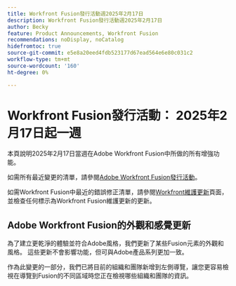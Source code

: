 ```yaml
---
title: Workfront Fusion發行活動週2025年2月17日
description: Workfront Fusion發行活動週2025年2月17日
author: Becky
feature: Product Announcements, Workfront Fusion
recommendations: noDisplay, noCatalog
hidefromtoc: true
source-git-commit: e5e8a20eed4fdb523177d67ead564e6e80c031c2
workflow-type: tm+mt
source-wordcount: '160'
ht-degree: 0%

---
```


# Workfront Fusion發行活動： 2025年2月17日起一週

本頁說明2025年2月17日當週在Adobe Workfront Fusion中所做的所有增強功能。

如需所有最近變更的清單，請參閱[Adobe Workfront Fusion發行活動](/help/workfront-fusion/fusion-product-releases/fusion-release-activity.md)。

如需Workfront Fusion中最近的錯誤修正清單，請參閱[Workfront維護更新](https://experienceleague.adobe.com/en/docs/workfront-known-issues/releases/current-updates)頁面，並檢查任何標示為Workfront Fusion維護更新的更新。

<!--## Adobe Storage connector and modules now available

Now you can use Workfront Fusion to manage Adobe your Adobe Storage. With the Adobe Storage modules, you can: 

* Create, discard, restore, or delete an Adobe Enterprise Storage Management (ESM) store
* Invite a user to an ESM store
* Make a custom call the the Adobe User Management API 

For information and instructions, see [Adobe Storage modules]().-->

## Adobe Workfront Fusion的外觀和感覺更新

為了建立更乾淨的體驗並符合Adobe風格，我們更新了某些Fusion元素的外觀和風格。 這些更新不會影響功能，但可與Adobe產品系列更加一致。

作為此變更的一部分，我們已將目前的組織和團隊新增到左側導覽，讓您更容易檢視在導覽到Fusion的不同區域時您正在檢視哪些組織和團隊的資訊。


